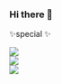 ### Hi there 👋
✨special ✨

<a href="https://github.com/vaimalaviya1233">
  <img align="center" src="https://github-readme-stats.vercel.app/api/top-langs/?username=vaimalaviya1233&layout=compact&theme=onedark" />
</a><br>
<a href="https://github.com/vaimalaviya1233/JavaFiles">
  <img align="center" src="https://github-readme-stats.vercel.app/api/pin/?username=vaimalaviya1233&repo=JavaFiles&show_owner=true&theme=onedark" />
</a><br>
<a href="https://github.com/vaimalaviya1233">
  <img align="center" src="https://github-readme-stats.vercel.app/api?username=vaimalaviya1233&show_icons=true&theme=onedark&bg_color=0d1117&include_all_commits=false&count_private=true&show_icons=true" />
</a><br>

<!--
**vaimalaviya1233/vaimalaviya1233** is a ✨ _special_ ✨ repository because its `README.md` (this file) appears on your GitHub profile.

Here are some ideas to get you started:

- 🔭 I’m currently working on ...
- 🌱 I’m currently learning ...
- 👯 I’m looking to collaborate on ...
- 🤔 I’m looking for help with ...
- 💬 Ask me about ...
- 📫 How to reach me: ...
- 😄 Pronouns: ...
- ⚡ Fun fact: ...
-->
